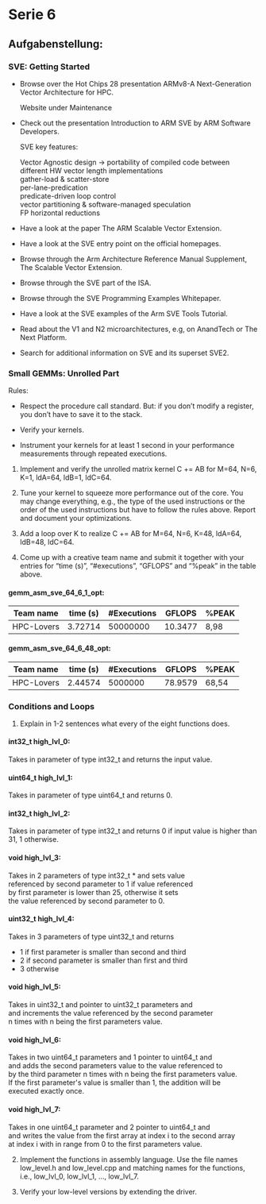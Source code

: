 # Serie 6

## Aufgabenstellung:

### SVE: Getting Started

- Browse over the Hot Chips 28 presentation ARMv8-A Next-Generation Vector Architecture for HPC.
  
    Website under Maintenance

- Check out the presentation Introduction to ARM SVE by ARM Software Developers.

    SVE key features:  

    Vector Agnostic design -> portability of compiled code between different HW vector length implementations  
    gather-load & scatter-store  
    per-lane-predication  
    predicate-driven loop control  
    vector partitioning & software-managed speculation  
    FP horizontal reductions  


- Have a look at the paper The ARM Scalable Vector Extension.

- Have a look at the SVE entry point on the official homepages.

- Browse through the Arm Architecture Reference Manual Supplement, The Scalable Vector Extension.

- Browse through the SVE part of the ISA.

- Browse through the SVE Programming Examples Whitepaper.

- Have a look at the SVE examples of the Arm SVE Tools Tutorial.

- Read about the V1 and N2 microarchitectures, e.g, on AnandTech or The Next Platform.

- Search for additional information on SVE and its superset SVE2.


### Small GEMMs: Unrolled Part


Rules:

- Respect the procedure call standard. But: if you don’t modify a register, you don’t have to save it to the stack.

- Verify your kernels.

- Instrument your kernels for at least 1 second in your performance measurements through repeated executions.


1. Implement and verify the unrolled matrix kernel C += AB for M=64, N=6, K=1, ldA=64, ldB=1, ldC=64.

2. Tune your kernel to squeeze more performance out of the core. You may change everything, e.g., the type of the used instructions or the order of the used instructions but have to follow the rules above. Report and document your optimizations.

3. Add a loop over K to realize C += AB for M=64, N=6, K=48, ldA=64, ldB=48, ldC=64.

4. Come up with a creative team name and submit it together with your entries for “time (s)”, “#executions”, “GFLOPS” and “%peak” in the table above.

#### gemm_asm_sve_64_6_1_opt:

| Team name   | time (s)  | #Executions   | GFLOPS  | %PEAK | 
| ----------- | --------- | ------------  | ------- | ----- |  
| HPC-Lovers  | 3.72714   | 50000000      | 10.3477 | 8,98  |  

#### gemm_asm_sve_64_6_48_opt:

| Team name   | time (s)  | #Executions   | GFLOPS  | %PEAK |   
| ----------- | --------- | ------------  | ------- | ----- |    
| HPC-Lovers  | 2.44574   | 5000000       | 78.9579 | 68,54 |    


### Conditions and Loops



1. Explain in 1-2 sentences what every of the eight functions does.

#### int32_t high_lvl_0:
Takes in parameter of type int32_t and returns the input value.  

#### uint64_t high_lvl_1:
Takes in parameter of type uint64_t and returns 0.  

#### int32_t high_lvl_2:
Takes in parameter of type int32_t and returns 0 if input value is higher than  
31, 1 otherwise.  

#### void high_lvl_3:
Takes in 2 parameters of type int32_t * and sets value  
referenced by second parameter to 1 if value referenced  
by first parameter is lower than 25, otherwise it sets  
the value referenced by second parameter to 0.  

#### uint32_t high_lvl_4:
Takes in 3 parameters of type uint32_t and returns  
- 1 if first parameter is smaller than second and third  
- 2 if second parameter is smaller than first and third  
- 3 otherwise  

#### void high_lvl_5:
Takes in uint32_t and pointer to uint32_t parameters and  
and increments the value referenced by the second parameter  
n times with n being the first parameters value.  

#### void high_lvl_6:
Takes in two uint64_t parameters and 1 pointer to uint64_t and  
and adds the second parameters value to the value referenced to  
by the third parameter n times with n being the first parameters value.  
If the first parameter's value is smaller than 1, the addition will be  
executed exactly once.  

#### void high_lvl_7:
Takes in one uint64_t parameter and 2 pointer to uint64_t and  
and writes the value from the first array at index i to the second array  
at index i with in range from 0 to the first parameters value.  

2. Implement the functions in assembly language. Use the file names low_level.h and low_level.cpp and matching names for the functions, i.e., low_lvl_0, low_lvl_1, …, low_lvl_7.

3. Verify your low-level versions by extending the driver.
